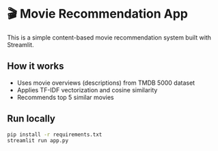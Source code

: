 # 🎬 Movie Recommendation App

This is a simple content-based movie recommendation system built with Streamlit.

## How it works
- Uses movie overviews (descriptions) from TMDB 5000 dataset
- Applies TF-IDF vectorization and cosine similarity
- Recommends top 5 similar movies

## Run locally
```bash
pip install -r requirements.txt
streamlit run app.py
